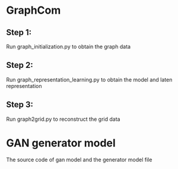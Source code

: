 # GraphCom

## Step 1:
Run graph_initialization.py to obtain the graph data

## Step 2:
Run graph_representation_learning.py to obtain the model and laten representation

## Step 3:
Run graph2grid.py to reconstruct the grid data 

# GAN generator model
The source code of gan model and the generator model file
